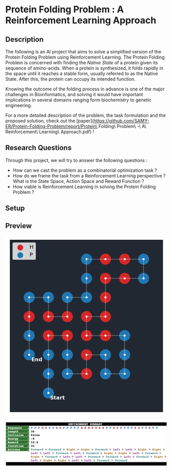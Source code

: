 # Protein Folding Problem : A Reinforcement Learning Approach

## Description

The following is an AI project that aims to solve a simplified version of the Protein Folding Problem using Reinforcement Learning. The Protein Folding Problem is concerned with finding the *Native State* of a protein given its sequence of amino-acids. When a protein is synthesized, it folds rapidly in the space until it reaches a stable form, usually referred to as the Native State. After this, the protein can occupy its intended function. 

Knowing the outcome of the folding process in advance is one of the major challenges in Bioinformatics, and solving it would have important implications in several domains ranging form biochemistry to genetic engineering.

For a more detailed description of the problem, the task formulation and the proposed solution, check out the [paper](https://github.com/SAMY-ER/Protein-Folding-Problem/report/Protein\ Folding\ Problem\ -\ A\ Reinforcement\ Learning\ Approach.pdf) !

## Research Questions

Through this project, we will try to answer the following questions :

* How can we cast the problem as a combinatorial optimization task ?
* How do we frame the task from a Reinforcement Learning perspective ? What is the State Space, Action Space and Reward Function ?
* How viable is Reinforcement Learning in solving the Protein Folding Problem ?

##  Setup


## Preview

![alt text](report/figures/predicted_native_state.png "Predicted Native State - sequence : PPPHHPPHHPPPPPHHHHHHHPPHHPPPPHHPPHPP")

![alt text](report/figures/env_summary.png "Environment Summary")
